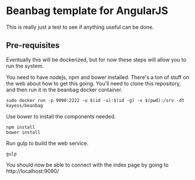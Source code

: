 # Beanbag template for AngularJS #

This is really just a test to see if anything useful can be done.

## Pre-requisites ##

Eventually this will be dockerized, but for now these steps will allow you to run the system.

You need to have nodejs, npm and bower installed. There's a ton of stuff on the web about how to get this going. You'll need to clone this repository, and then run it in the beanbag docker container.

    sudo docker run -p 9090:2222 -u $(id -u):$(id -g) -v $(pwd):/srv -dt kayess/beanbag

Use bower to install the components needed.

    npm install
    bower install

Run gulp to build the web service.

    gulp

You should now be able to connect with the index page by going to http://localhost:9090/
